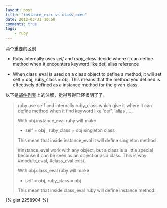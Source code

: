 ```yaml
---
layout: post
title: "instance_exec vs class_exec"
date: 2012-03-31 10:50
comments: true
tags: 
    - ruby
---
```

两个重要的区别

* Ruby internally uses *self* and *ruby_class* decide where it can define method when it encounters keyword like def, alias reference

* When class_eval is used on a class object to define a method, it will set self = obj, ruby_class = obj. This means that the method you defined is effectively defined as a instance method for the given class.

以下是[邮件列表][1]上的注解，觉得写得已经很明了了。

> ruby use self and internally ruby_class which give it
>  where it can define method when it find keyword like 'def', 'alias', ...
> 
>  With obj.instance_eval ruby will make
>    * self = obj , ruby_class = obj singleton class
> 
>  This mean that inside instance_eval it will define singleton method
> 
>  #instance_eval work with any object, but a class is a little special
>  because it can be seen as an object or as a class. This is why
>  #module_eval, #class_eval exist.
> 
>  With obj.class_eval ruby will make
> 
>   * self = obj, ruby_class = obj
> 
>  This mean that inside class_eval ruby will define instance method.


{% gist 2258904 %}

[1]: http://blade.nagaokaut.ac.jp/cgi-bin/scat.rb/ruby/ruby-talk/207801
